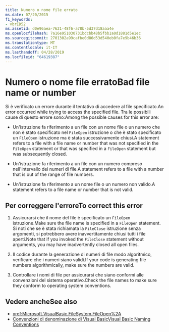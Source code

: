 ```yaml
---
title: Numero o nome file errato
ms.date: 07/20/2015
f1_keywords:
- vbrID52
ms.assetid: d0e96aea-7621-48f6-a78b-5d37d18aaa4e
ms.openlocfilehash: 7a16e951030731bdcbb48b5fbb1a0d1881d5e1ec
ms.sourcegitcommit: 2701302a99cafbe0d86d53d540eb0fa7e9b46b36
ms.translationtype: MT
ms.contentlocale: it-IT
ms.lasthandoff: 04/28/2019
ms.locfileid: "64619387"
---
```

# <a name="bad-file-name-or-number"></a><span data-ttu-id="2a52e-102">Numero o nome file errato</span><span class="sxs-lookup"><span data-stu-id="2a52e-102">Bad file name or number</span></span>
<span data-ttu-id="2a52e-103">Si è verificato un errore durante il tentativo di accedere al file specificato.</span><span class="sxs-lookup"><span data-stu-id="2a52e-103">An error occurred while trying to access the specified file.</span></span> <span data-ttu-id="2a52e-104">Tra le possibili cause di questo errore sono:</span><span class="sxs-lookup"><span data-stu-id="2a52e-104">Among the possible causes for this error are:</span></span>  
  
- <span data-ttu-id="2a52e-105">Un'istruzione fa riferimento a un file con un nome file o un numero che non è stato specificato nel `FileOpen` istruzione o che è stato specificato un `FileOpen` istruzione ma è stata successivamente chiusi.</span><span class="sxs-lookup"><span data-stu-id="2a52e-105">A statement refers to a file with a file name or number that was not specified in the `FileOpen` statement or that was specified in a `FileOpen` statement but was subsequently closed.</span></span>  
  
- <span data-ttu-id="2a52e-106">Un'istruzione fa riferimento a un file con un numero compreso nell'intervallo dei numeri di file.</span><span class="sxs-lookup"><span data-stu-id="2a52e-106">A statement refers to a file with a number that is out of the range of file numbers.</span></span>  
  
- <span data-ttu-id="2a52e-107">Un'istruzione fa riferimento a un nome file o un numero non valido.</span><span class="sxs-lookup"><span data-stu-id="2a52e-107">A statement refers to a file name or number that is not valid.</span></span>  
  
## <a name="to-correct-this-error"></a><span data-ttu-id="2a52e-108">Per correggere l'errore</span><span class="sxs-lookup"><span data-stu-id="2a52e-108">To correct this error</span></span>  
  
1. <span data-ttu-id="2a52e-109">Assicurarsi che il nome del file è specificato un `FileOpen` istruzione.</span><span class="sxs-lookup"><span data-stu-id="2a52e-109">Make sure the file name is specified in a `FileOpen` statement.</span></span> <span data-ttu-id="2a52e-110">Si noti che se è stata richiamata la `FileClose` istruzione senza argomenti, si potrebbero avere inavvertitamente chiusi tutti i file aperti.</span><span class="sxs-lookup"><span data-stu-id="2a52e-110">Note that if you invoked the `FileClose` statement without arguments, you may have inadvertently closed all open files.</span></span>  
  
2. <span data-ttu-id="2a52e-111">Il codice durante la generazione di numeri di file modo algoritmico, verificare che i numeri siano validi.</span><span class="sxs-lookup"><span data-stu-id="2a52e-111">If your code is generating file numbers algorithmically, make sure the numbers are valid.</span></span>  
  
3. <span data-ttu-id="2a52e-112">Controllare i nomi di file per assicurarsi che siano conformi alle convenzioni del sistema operativo.</span><span class="sxs-lookup"><span data-stu-id="2a52e-112">Check the file names to make sure they conform to operating system conventions.</span></span>  
  
## <a name="see-also"></a><span data-ttu-id="2a52e-113">Vedere anche</span><span class="sxs-lookup"><span data-stu-id="2a52e-113">See also</span></span>

- <xref:Microsoft.VisualBasic.FileSystem.FileOpen%2A>
- [<span data-ttu-id="2a52e-114">Convenzioni di denominazione di Visual Basic</span><span class="sxs-lookup"><span data-stu-id="2a52e-114">Visual Basic Naming Conventions</span></span>](../../../visual-basic/programming-guide/program-structure/naming-conventions.md)

